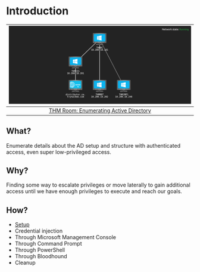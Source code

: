 # Introduction

| ![THM Network AD Breaching](../../_static/images/enumerating.png)
|:--:|
| [THM Room: Enumerating Active Directory](https://tryhackme.com/room/adenumeration) |

## What?

Enumerate details about the AD setup and structure with authenticated access, even super low-privileged access. 

## Why?

Finding some way to escalate privileges or move laterally to gain additional access until we have enough privileges 
to execute and reach our goals.

## How?

* [Setup](setup.md)
* Credential injection
* Through Microsoft Management Console
* Through Command Prompt
* Through PowerShell
* Through Bloodhound
* Cleanup
